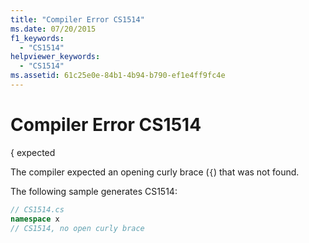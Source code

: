 ```yaml
---
title: "Compiler Error CS1514"
ms.date: 07/20/2015
f1_keywords: 
  - "CS1514"
helpviewer_keywords: 
  - "CS1514"
ms.assetid: 61c25e0e-84b1-4b94-b790-ef1e4ff9fc4e
---
```

# Compiler Error CS1514
{ expected  
  
 The compiler expected an opening curly brace (`{`) that was not found.  
  
 The following sample generates CS1514:  
  
```csharp  
// CS1514.cs  
namespace x  
// CS1514, no open curly brace  
```
